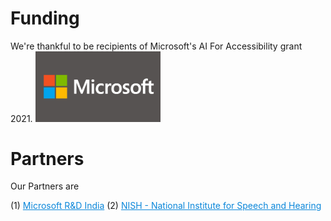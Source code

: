 # Funding

We're thankful to be recipients of Microsoft's AI For Accessibility grant 2021. 
<img src="images/microsoft.jpg" width="200" alt="Microsoft Logo" />

# Partners
Our Partners are

(1) <a href="https://www.microsoft.com/en-us/research/lab/microsoft-research-india/" style="color:#0B87DA">Microsoft R&D India</a>
(2) <a href="http://www.nish.ac.in/" style="color:#0B87DA">NISH - National Institute for Speech and Hearing</a>
